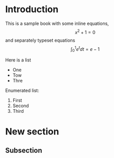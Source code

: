# Introduction

This is a sample book with some inline equations, $$x^2 + 1 = 0$$ and separately typeset equations
$$
\int_0^1 e^t dt = e - 1
$$

Here is a list
- One
- Tow
- Thre

Enumerated list:

1. First
2. Second
3. Third

# New section

## Subsection


